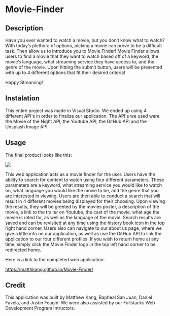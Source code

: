 # Movie-Finder

## Description

Have you ever wanted to watch a movie, but you don’t know what to watch? With today’s plethora of options, picking a movie can prove to be a difficult task. Then allow us to introduce you to Movie Finder! Movie Finder allows users to find a movie that they want to watch based off of a keyword, the movie’s language, what streaming service they have access to, and the genre of the movie. Upon hitting the submit button, users will be presented with up to 4 different options that fit their desired criteria!

Happy Streaming!


## Instalation

This entire project was made in Visual Studio. We ended up using 4 different API's in order to finalize our application. The API's we used were the Movie of the Night API, the Youtube API, the GitHub API and the Unsplash Image API.  

## Usage

The final product looks like this:

<img src="./assets/images/Screenshot of Final Application.png">

 This web application acts as a movie finder for the user. Users have the ability to search for content to watch using four different parameters. These parameters are a keyword, what streaming service you would like to watch on, what language you would like the movie to be, and the genre that you are interested in viewing. Users are then able to conduct a search that will result in 4 different movies being displayed for their choosing. Upon viewing the results, they will be greeted by the movies poster, a description of the movie, a link to the trailer on Youtube, the cast of the movie, what age the movie is rated for, as well as the language of the movie. Search results are saved and can be revisited at any time using the history book icon in the top right hand corner. Users also can navigate to our about us page, where we give a little info on our application, as well as use the GitHub API to link the application to our four different profiles. If you wish to return home at any time, simply click the Movie Finder logo in the top left hand corner to be redirected home. 

Here is a link to the completed web application:

https://matthkang.github.io/Movie-Finder/

## Credit

This application was built by Matthew Kang, Rapheal San Juan, Daniel Favela, and Justin Feagin. We were also assisted by our Fullstacks Web Development Program Intructors. 